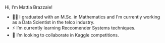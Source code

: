 Hi, I’m Mattia Brazzale!
- 👨‍💻 I graduated with an M.Sc. in Mathematics and I'm currently working as a Data Scientist in the telco industry.
- ⚡️ I’m currently learning Reccomender Systems techniques.
- 📝 I’m looking to collaborate in Kaggle competitions.

<!---
MattiaBrazzale/MattiaBrazzale is a ✨ special ✨ repository because its `README.md` (this file) appears on your GitHub profile.
You can click the Preview link to take a look at your changes.
--->
